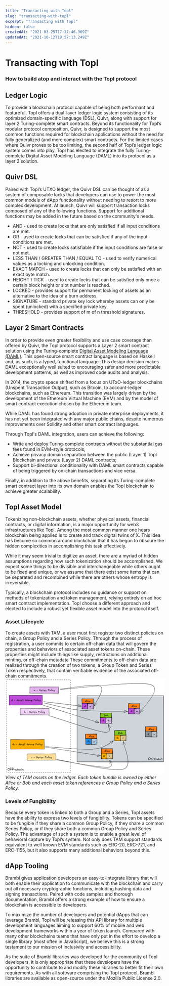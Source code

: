 ```yaml
---
title: "Transacting with Topl"
slug: "transacting-with-topl"
excerpt: "Transacting with Topl"
hidden: false
createdAt: "2021-03-25T17:37:46.969Z"
updatedAt: "2021-10-12T19:57:13.249Z"
---
```


# Transacting with Topl
### How to build atop and interact with the Topl protocol

## Ledger Logic
To provide a blockchain protocol capable of being both performant and featureful, Topl offers a dual-layer ledger logic system consisting of its optimized domain-specific language (DSL), Quivr, along with support for layer 2 Turing-complete smart contracts.
Beyond its functionality for Topl’s modular protocol composition, Quivr, is designed to support the most common functions required for blockchain applications without the need for fully generalized (and more complex) smart contracts.
For the limited cases where Quivr proves to be too limiting, the second half of Topl’s ledger logic system comes into play. Topl has elected to integrate the fully Turing-complete Digital Asset Modeling Language (DAML) into its protocol as a layer 2 solution.

## Quivr DSL
Paired with Topl’s UTXO ledger, the Quivr DSL can be thought of as a system of composable locks that developers can use to power the most common models of dApp functionality without needing to resort to more complex development. At launch, Quivr will support transaction locks composed of any of the following functions. Support for additional functions may be added in the future based on the community's needs.
- AND - used to create locks that are only satisfied if all input conditions are met.
- OR - used to create locks that can be satisfied if any of the input conditions are met.
- NOT - used to create locks satisfiable if the input conditions are false or not met.
- LESS THAN / GREATER THAN / EQUAL TO - used to verify numerical values as a locking and unlocking condition.
- EXACT MATCH - used to create locks that can only be satisfied with an exact byte match.
- HEIGHT / TICK - used to create locks that can be satisfied only once a certain block height or slot number is reached.
- LOCKED - provides support for permanent locking of assets as an alternative to the idea of a burn address.
- SIGNATURE - standard private key lock whereby assets can only be spent (unlocked) with a specified private key.
- THRESHOLD - provides support of m of n threshold signatures.

## Layer 2 Smart Contracts
In order to provide even greater flexibility and use case coverage than offered by Quivr, the Topl protocol supports a Layer 2 smart contract solution using the Turing-complete [Digital Asset Modeling Language (DAML)](https://docs.daml.com/). This open-source smart contract language is based on Haskell and, as such, is a typed, functional language. This design decision makes DAML exceptionally well suited to encouraging safer and more predictable development patterns, as well as improved code audits and analysis.

In 2014, the crypto space shifted from a focus on UTxO-ledger blockchains (Unspent Transaction Output), such as Bitcoin, to account-ledger blockchains, such as Ethereum. This transition was largely driven by the development of the Ethereum Virtual Machine (EVM) and by the model of smart contract execution chosen by the Ethereum team.

While DAML has found strong adoption in private enterprise deployments, it has not yet been integrated with any major public chains, despite numerous improvements over Solidity and other smart contract languages.

Through Topl's DAML integration, users can achieve the following:
- Write and deploy Turing-complete contracts without the substantial gas fees found in EVM-style protocols;
- Achieve privacy domain separation between the public (Layer 1) Topl Blockchain and private (Layer 2) DAML contracts;
- Support bi-directional conditionality with DAML smart contracts capable of being triggered by on-chain transactions and vice versa.

Finally, in addition to the above benefits, separating its Turing-complete smart contract layer into its own domain enables the Topl blockchain to achieve greater scalability.

## Topl Asset Model
Tokenizing non-blockchain assets, whether physical assets, financial contracts, or digital information, is a major opportunity for web3 infrastructures like Topl. Among the most common manner one hears blockchain being applied is to create and track digital twins of X. This idea has become so common around blockchain that it has begun to obscure the hidden complexities in accomplishing this task effectively.

While it may seem trivial to digitize an asset, there are a myriad of hidden assumptions regarding how such tokenization should be accomplished. We expect some things to be divisible and interchangeable while others ought to be fixed and unique, or we assume that there exist some items that can be separated and recombined while there are others whose entropy is irreversible.

Typically, a blockchain protocol includes no guidance or support on methods of tokenization and token management, relying entirely on ad hoc smart contract implementation. Topl choose a different approach and elected to include a robust yet flexible asset model into the protocol itself.

### Asset Lifecycle
To create assets with TAM, a user must first register two distinct policies on chain, a Group Policy and a Series Policy. Through the process of registration, a user commits to certain off-chain data that will govern the properties and behaviors of associated asset tokens on-chain. These properties might include things like supply, restrictions on additional minting, or off-chain metadata These commitments to off-chain data are realized through the creation of two tokens, a Group Token and Series Token respectively, that contain verifiable evidence of the associated off-chain commitments.
![alt text](../../static/img/whitepaper/TAM-assets.png)
*View of TAM assets on the ledger. Each token bundle is owned by either Alice or Bob and each asset token references a Group Policy and a Series Policy.*

### Levels of Fungibility
Because every token is linked to both a Group and a Series, Topl assets have the ability to express two levels of fungibility. Tokens can be specified to be fungible if they share a common Group Policy, if they share a common Series Policy, or if they share both a common Group Policy and Series Policy. The advantage of such a system is to enable a great level of behavioral capture by Topl’s system. Not only does TAM support standards equivalent to well known EVM standards such as ERC-20, ERC-721, and ERC-1155, but it also supports many additional behaviors beyond this.

## dApp Tooling
Brambl gives application developers an easy-to-integrate library that will both enable their application to communicate with the blockchain and carry out all necessary cryptographic functions, including hashing data and signing transactions. Paired with code samples and thorough documentation, Brambl offers a strong example of how to ensure a blockchain is accessible to developers.

To maximize the number of developers and potential dApps that can leverage Brambl, Topl will be releasing this API library for multiple development languages aiming to support 60% of mobile and web development frameworks within a year of token launch. Compared with many other blockchains teams that have only put in the effort to develop a single library (most often in JavaScript), we believe this is a strong testament to our mission of inclusivity and accessibility. 

As the suite of Brambl libraries was developed for the community of Topl developers, it is only appropriate that these developers have the opportunity to contribute to and modify these libraries to better fit their own requirements. As with all software comprising the Topl protocol, Brambl libraries are available as open-source under the Mozilla Public License 2.0.